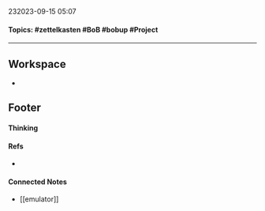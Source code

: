 232023-09-15 05:07
#### Topics: #zettelkasten #BoB #bobup #Project
---
## Workspace
* 

## Footer
#### Thinking
> 

#### Refs
* 

#### Connected Notes
- [[emulator]]